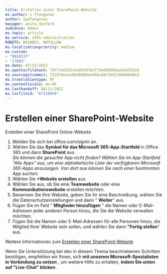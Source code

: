 ```yaml
---
title: Erstellen einer SharePoint-Website
ms.author: v-ftangonan
author: IpeTangonan
manager: anita.danford
audience: Admin
ms.topic: article
ms.service: o365-administration
ROBOTS: NOINDEX, NOFOLLOW
ms.localizationpriority: medium
ms.custom:
- "9010137"
- "17683"
ms.date: 07/21/2022
ms.openlocfilehash: 74f77e0355c6a8fe97beff3e605bb6aa5e6553a9
ms.sourcegitcommit: 732576eaa18bdb099ee56bc6873dd135004048e3
ms.translationtype: MT
ms.contentlocale: de-DE
ms.lasthandoff: 08/11/2022
ms.locfileid: "67310658"
---
```

# <a name="create-a-sharepoint-site"></a>Erstellen einer SharePoint-Website

Erstellen einer SharePoint Online-Website

1. Melden Sie sich bei office.com/signin an.
2. Wählen Sie das **Symbol für das Microsoft 365-App-Startfeld** in Office 365 und dann **SharePoint** aus.\
*Sie können die gesuchte App nicht finden? Wählen Sie im App-Startfeld "Alle Apps" aus, um eine alphabetische Liste der verfügbaren Microsoft 365-Apps anzuzeigen. Von dort aus können Sie nach einer bestimmten App suchen.*
3. Wählen Sie **+Website erstellen** aus.
4. Wählen Sie aus, ob Sie eine **Teamwebsite** oder eine **Kommunikationswebsite** erstellen möchten.
5. Benennen Sie Ihre Website, geben Sie ihr eine Beschreibung, wählen Sie die Datenschutzeinstellungen und dann " **Weiter**" aus.
6. Fügen Sie im Feld " **Mitglieder hinzufügen** " die Namen oder E-Mail-Adressen jeder anderen Person hinzu, die Sie die Website verwalten möchten.
7. Fügen Sie die Namen oder E-Mail-Adressen für alle Personen hinzu, die Mitglied Ihrer Website sein sollen, und wählen Sie dann **"Fertig stellen**" aus.

Weitere Informationen zum [Erstellen einer SharePoint-Website](https://support.microsoft.com/office/create-a-site-with-sharepoint-online-9fdfbbc4-1675-4d40-8df4-93b1340d5f34)

Wenn Sie Unterstützung bei den in diesem Thema beschriebenen Schritten benötigen, empfehlen wir Ihnen, sich **mit unserem Microsoft-Spezialisten in Verbindung zu setzen** , um weitere Hilfe zu erhalten, **indem Sie unten auf "Live-Chat" klicken** .